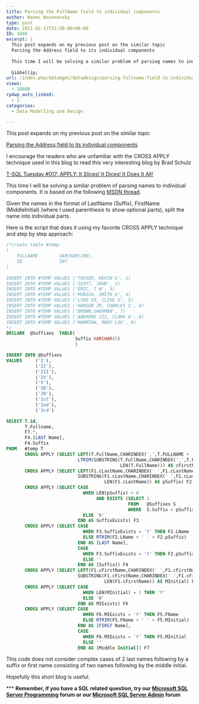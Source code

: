```yaml
---
title: Parsing the FullName field to individual components
author: Naomi Nosonovsky
type: post
date: 2011-02-17T21:50:00+00:00
ID: 1046
excerpt: |
  This post expands on my previous post on the similar topic
  Parsing the Address field to its individual components
  
  This time I will be solving a similar problem of parsing names to individual components. It is based on the following MSDN thread
  
  Gi&hellip;
url: /index.php/datamgmt/datadesign/parsing-fullname-field-to-individual/
views:
  - 18668
rp4wp_auto_linked:
  - 1
categories:
  - Data Modelling and Design

---
```

This post expands on my previous post on the similar topic
  
[Parsing the Address field to its individual components][1]

I encourage the readers who are unfamiliar with the CROSS APPLY technique used in this blog to read this very interesting blog by Brad Schulz
  
[T-SQL Tuesday #017: APPLY: It Slices! It Dices! It Does It All!][2]

This time I will be solving a similar problem of parsing names to individual components. It is based on the following [MSDN thread][3].

Given the names in the format of LastName (Suffix), FirstName (MiddleInitial) (where I used parenthesis to show optional parts), split the name into individual parts.

Here is the script that does it using my favorite CROSS APPLY technique and step by step approach:

```sql
/*create table #temp 
( 
    FULLNAME        VARCHAR(100), 
    ID              INT 
) 
  
INSERT INTO #TEMP VALUES ('TUCKER, KEVIN G', 1) 
INSERT INTO #TEMP VALUES ('SCOTT, JOHN', 2) 
INSERT INTO #TEMP VALUES ('ERIC, T W', 3) 
INSERT INTO #TEMP VALUES ('MUNICH, SMITH D', 4) 
INSERT INTO #TEMP VALUES ('LYOD SR, CLIVE G', 5) 
INSERT INTO #TEMP VALUES ('HANSEN JR, CHARLES S', 6) 
INSERT INTO #TEMP VALUES ('BROWN,SHERMAN', 7) 
INSERT INTO #TEMP VALUES ('ANDREWS III, CLARK A', 8) 
INSERT INTO #TEMP VALUES ('MAMMTAN, MARY LOU', 9) 
*/ 
DECLARE  @Suffixes  TABLE( 
                          Suffix VARCHAR(5) 
                          ) 

INSERT INTO @Suffixes 
VALUES     ('I'), 
           ('II'), 
           ('III'), 
           ('IV'), 
           ('V'), 
           ('SR'), 
           ('JR'), 
           ('1st'), 
           ('2nd'), 
           ('3rd') 

SELECT T.id, 
       T.Fullname, 
       F7.*, 
       F4.[LAST Name], 
       F4.Suffix 
FROM   #temp T 
       CROSS APPLY (SELECT LEFT(T.FullName,CHARINDEX(',',T.FULLNAME + ',') - 1) AS cLastName,
                           LTRIM(SUBSTRING(T.FullName,CHARINDEX(',',T.FULLNAME + ',') + 1, 
                                           LEN(T.FullName))) AS cFirstName) F1 
       CROSS APPLY (SELECT LEFT(F1.cLastName,CHARINDEX(' ',F1.cLastName + ' ') - 1) AS LName,
                           SUBSTRING(F1.cLastName,CHARINDEX(' ',F1.cLastName + ' ') + 1, 
                                     LEN(F1.cLastName)) AS pSuffix) F2 
       CROSS APPLY (SELECT CASE 
                             WHEN LEN(pSuffix) > 0 
                                  AND EXISTS (SELECT 1 
                                              FROM   @Suffixes S 
                                              WHERE  S.Suffix = pSuffix) THEN 'Y' 
                             ELSE 'N' 
                           END AS SuffixExists) F3 
       CROSS APPLY (SELECT CASE 
                             WHEN F3.SuffixExists = 'Y' THEN F2.LName 
                             ELSE RTRIM(F2.LName + ' ' + F2.pSuffix) 
                           END AS [LAST Name], 
                           CASE 
                             WHEN F3.SuffixExists = 'Y' THEN F2.pSuffix 
                             ELSE '' 
                           END AS [Suffix]) F4 
       CROSS APPLY (SELECT LEFT(F1.cFirstName,CHARINDEX(' ',F1.cFirstName + ' ') - 1) AS FName,
                           SUBSTRING(F1.cFirstName,CHARINDEX(' ',F1.cFirstName + ' ') + 1, 
                                     LEN(F1.cFirstName)) AS MInitial) F5 
       CROSS APPLY (SELECT CASE 
                             WHEN LEN(MInitial) = 1 THEN 'Y' 
                             ELSE 'N' 
                           END AS MIExists) F6 
       CROSS APPLY (SELECT CASE 
                             WHEN F6.MIExists = 'Y' THEN F5.FName 
                             ELSE RTRIM(F5.FName + ' ' + F5.MInitial) 
                           END AS [FIRST Name], 
                           CASE 
                             WHEN F6.MIExists = 'Y' THEN F5.MInitial 
                             ELSE '' 
                           END AS [Middle Initial]) F7 
```

This code does not consider complex cases of 2 last names following by a suffix or first name consisting of two names following by the middle initial.

Hopefully this short blog is useful.

\*** **Remember, if you have a SQL related question, try our [Microsoft SQL Server Programming][4] forum or our [Microsoft SQL Server Admin][5] forum**<ins></ins>

 [1]: /index.php/DataMgmt/DataDesign/parsing-the-address-field-to-its-individ
 [2]: http://bradsruminations.blogspot.com/2011/04/t-sql-tuesday-017-it-slices-it-dices-it.html
 [3]: http://social.msdn.microsoft.com/Forums/en-US/transactsql/thread/c31fe71b-2c51-497d-a322-0e7e17a861cd
 [4]: http://forum.lessthandot.com/viewforum.php?f=17
 [5]: http://forum.lessthandot.com/viewforum.php?f=22